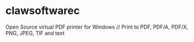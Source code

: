 # clawsoftwarec
Open Source virtual PDF printer for Windows // Print to PDF, PDF/A, PDF/X, PNG, JPEG, TIF and text
